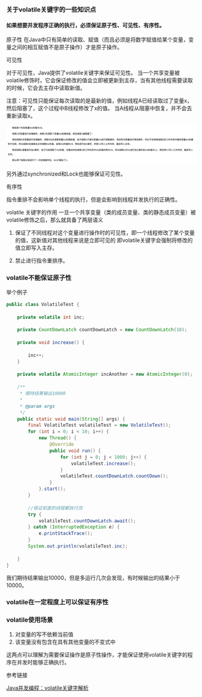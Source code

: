 ### 关于volatile关键字的一些知识点

#### 如果想要并发程序正确的执行，必须保证原子性、可见性、有序性。

 原子性
 在Java中只有简单的读取、赋值（而且必须是将数字赋值给某个变量，变量之间的相互赋值不是原子操作）才是原子操作。
 
 可见性
 
 对于可见性，Java提供了volatile关键字来保证可见性。
 当一个共享变量被volatile修饰时，它会保证修改的值会立即被更新到主存，当有其他线程需要读取的时候，它会去主存中读取新值。
 
 注意：可见性只能保证每次读取的是最新的值，例如线程A已经读取过了变量x，然后阻塞了，这个过程中B线程修改了x的值。
 当A线程从阻塞中恢复，并不会去重新读取x。
 
 ![volatile不能保证原子性.png](volatile不能保证原子性.png)
 
 另外通过synchronized和Lock也能够保证可见性。
 
 
 有序性
 
 指令重排不会影响单个线程的执行，但是会影响到线程并发执行的正确性。
 
 volatile 关键字的作用 一旦一个共享变量（类的成员变量、类的静态成员变量）被volatile修饰之后，那么就具备了两层语义
 
 1. 保证了不同线程对这个变量进行操作时的可见性，即一个线程修改了某个变量的值，这新值对其他线程来说是立即可见的
 即volatile关键字会强制将修改的值立即写入主存。
 
 2. 禁止进行指令重排序。
 

 ### volatile不能保证原子性
 
 举个例子
```java
public class VolatileTest {

    private volatile int inc;

    private CountDownLatch countDownLatch = new CountDownLatch(10);

    private void increase() {

        inc++;
    }

    private volatile AtomicInteger incAnother = new AtomicInteger(0);

    /**
     * 期待结果输出10000
     *
     * @param args
     */
    public static void main(String[] args) {
        final VolatileTest volatileTest = new VolatileTest();
        for (int i = 0; i < 10; i++) {
            new Thread() {
                @Override
                public void run() {
                    for (int j = 0; j < 1000; j++) {
                        volatileTest.increase();
                    }
                    volatileTest.countDownLatch.countDown();
                }
            }.start();
        }

        //保证前面的线程都执行完
        try {
            volatileTest.countDownLatch.await();
        } catch (InterruptedException e) {
            e.printStackTrace();
        }
        System.out.println(volatileTest.inc);

    }
}
```
我们期待结果输出10000，但是多运行几次会发现，有时候输出的结果小于10000。


### volatile在一定程度上可以保证有序性

### volatile使用场景

1. 对变量的写不依赖当前值
2. 该变量没有包含在具有其他变量的不变式中

这两点可以理解为需要保证操作是原子性操作，才能保证使用volatile关键字的程序在并发时能够正确执行。
 
参考链接

[Java并发编程：volatile关键字解析](https://www.cnblogs.com/dolphin0520/p/3920373.html)